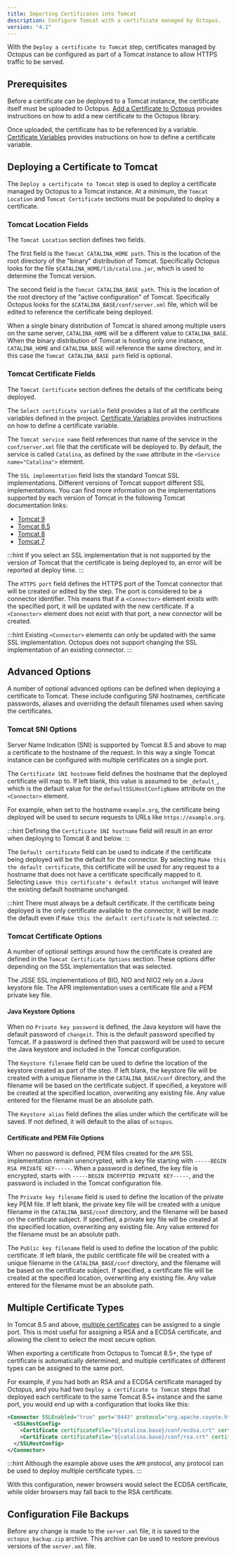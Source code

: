 ```yaml
---
title: Importing Certificates into Tomcat
description: Configure Tomcat with a certificate managed by Octopus.
version: "4.1"
---
```


With the `Deploy a certificate to Tomcat` step, certificates managed by Octopus can be configured as part of a Tomcat instance to allow HTTPS traffic to be served.

## Prerequisites

Before a certificate can be deployed to a Tomcat instance, the certificate itself must be uploaded to Octopus. [Add a Certificate to Octopus](add-certificate.md) provides instructions on how to add a new certificate to the Octopus library.

Once uploaded, the certificate has to be referenced by a variable. [Certificate Variables](/docs/deploying-applications/deployment-process/variables/certificate-variables.md) provides instructions on how to define a certificate variable.

## Deploying a Certificate to Tomcat

The `Deploy a certificate to Tomcat` step is used to deploy a certificate managed by Octopus to a Tomcat instance. At a minimum, the `Tomcat Location` and `Tomcat Certificate` sections must be populated to deploy a certificate.

### Tomcat Location Fields

The `Tomcat Location` section defines two fields.

The first field is the `Tomcat CATALINA_HOME path`. This is the location of the root directory of the "binary" distribution of Tomcat. Specifically Octopus looks for the file `$CATALINA_HOME/lib/catalina.jar`, which is used to determine the Tomcat version.

The second field is the `Tomcat CATALINA_BASE path`. This is the location of the root directory of the "active configuration" of Tomcat. Specifically Octopus looks for the `$CATALINA_BASE/conf/server.xml` file, which will be edited to reference the certificate being deployed.

When a single binary distribution of Tomcat is shared among multiple users on the same server, `CATALINA_HOME` will be a different value to `CATALINA_BASE`. When the binary distribution of Tomcat is hosting only one instance, `CATALINA_HOME` and `CATALINA_BASE` will reference the same directory, and in this case the `Tomcat CATALINA_BASE path` field is optional.

### Tomcat Certificate Fields

The `Tomcat Certificate` section defines the details of the certificate being deployed.

The `Select certificate variable` field provides a list of all the certificate variables defined in the project. [Certificate Variables](/docs/deploying-applications/deployment-process/variables/certificate-variables.md) provides instructions on how to define a certificate variable.

The `Tomcat service name` field references that name of the service in the `conf/server.xml` file that the certificate will be deployed to. By default, the service is called `Catalina`, as defined by the `name` attribute in the `<Service name="Catalina">` element.

The `SSL implementation` field lists the standard Tomcat SSL implementations. Different versions of Tomcat support different SSL implementations. You can find more information on the implementations supported by each version of Tomcat in the following Tomcat documentation links:

* [Tomcat 9](https://tomcat.apache.org/tomcat-9.0-doc/ssl-howto.html#Edit_the_Tomcat_Configuration_File)
* [Tomcat 8.5](https://tomcat.apache.org/tomcat-8.5-doc/ssl-howto.html#Edit_the_Tomcat_Configuration_File)
* [Tomcat 8](https://tomcat.apache.org/tomcat-8.0-doc/ssl-howto.html#Edit_the_Tomcat_Configuration_File)
* [Tomcat 7](https://tomcat.apache.org/tomcat-7.0-doc/ssl-howto.html#Edit_the_Tomcat_Configuration_File)

:::hint
If you select an SSL implementation that is not supported by the version of Tomcat that the certificate is being deployed to, an error will be reported at deploy time.
:::

The `HTTPS port` field defines the HTTPS port of the Tomcat connector that will be created or edited by the step. The port is considered to be a connector identifier. This means that if a `<Connector>` element exists with the specified port, it will be updated with the new certificate. If a `<Connector>` element does not exist with that port, a new connector will be created.

:::hint
Existing `<Connector>` elements can only be updated with the same SSL implementation. Octopus does not support changing the SSL implementation of an existing connector.
:::

## Advanced Options

A number of optional advanced options can be defined when deploying a certificate to Tomcat. These include configuring SNI hostnames, certificate passwords, aliases and overriding the default filenames used when saving the certificates.

### Tomcat SNI Options

Server Name Indication (SNI) is supported by Tomcat 8.5 and above to map a certificate to the hostname of the request. In this way a single Tomcat instance can be configured with multiple certificates on a single port.

The `Certificate SNI hostname` field defines the hostname that the deployed certificate will map to. If left blank, this value is assumed to be `_default_`, which is the default value for the `defaultSSLHostConfigName` attribute on the `<Connector>` element.

For example, when set to the hostname `example.org`, the certificate being deployed will be used to secure requests to URLs like `https://example.org`.

:::hint
Defining the `Certificate SNI hostname` field will result in an error when deploying to Tomcat 8 and below.
:::

The `Default certificate` field can be used to indicate if the certificate being deployed will be the default for the connector. By selecting `Make this the default certificate`, this certificate will be used for any request to a hostname that does not have a certificate specifically mapped to it. Selecting `Leave this certificate's default status unchanged` will leave the existing default hostname unchanged.

:::hint
There must always be a default certificate. If the certificate being deployed is the only certificate available to the connector, it will be made the default even if `Make this the default certificate` is not selected.
:::

### Tomcat Certificate Options

A number of optional settings around how the certificate is created are defined in the `Tomcat Certificate Options` section. These options differ depending on the SSL implementation that was selected.

The JSSE SSL implementations of BIO, NIO and NIO2 rely on a Java keystore file. The APR implementation uses a certificate file and a PEM private key file.

#### Java Keystore Options

When no `Private key password` is defined, the Java keystore will have the default password of `changeit`. This is the default password specified by Tomcat. If a password is defined then that password will be used to secure the Java keystore and included in the Tomcat configuration.

The `Keystore filename` field can be used to define the location of the keystore created as part of the step. If left blank, the keystore file will be created with a unique filename in the `CATALINA_BASE/conf` directory, and the filename will be based on the certificate subject. If specified, a keystore will be created at the specified location, overwriting any existing file. Any value entered for the filename must be an absolute path.

The `Keystore alias` field defines the alias under which the certificate will be saved. If not defined, it will default to the alias of `octopus`.

#### Certificate and PEM File Options

When no password is defined, PEM files created for the `APR` SSL implementation remain unencrypted, with a key file starting with `-----BEGIN RSA PRIVATE KEY-----`. When a password is defined, the key file is encrypted, starts with `-----BEGIN ENCRYPTED PRIVATE KEY-----`, and the password is included in the Tomcat configuration file.

The `Private key filename` field is used to define the location of the private key PEM file. If left blank, the private key file will be created with a unique filename in the `CATALINA_BASE/conf` directory, and the filename will be based on the certificate subject. If specified, a private key file will be created at the specified location, overwriting any existing file. Any value entered for the filename must be an absolute path.

The `Public key filename` field is used to define the location of the public certificate. If left blank, the public certificate file will be created with a unique filename in the `CATALINA_BASE/conf` directory, and the filename will be based on the certificate subject. If specified, a certificate file will be created at the specified location, overwriting any existing file. Any value entered for the filename must be an absolute path.

## Multiple Certificate Types
In Tomcat 8.5 and above, [multiple certificates](https://octopus.com/blog/mixing-keys-in-tomcat) can be assigned to a single port. This is most useful for assigning a RSA and a ECDSA certificate, and allowing the client to select the most secure option.

When exporting a certificate from Octopus to Tomcat 8.5+, the type of certificate is automatically determined, and multiple certificates of different types can be assigned to the same port.

For example, if you had both an RSA and a ECDSA certificate managed by Octopus, and you had two `Deploy a certificate to Tomcat` steps that deployed each certificate to the same Tomcat 8.5+ instance and the same port, you would end up with a configuration that looks like this:

```xml
<Connector SSLEnabled="true" port="8443" protocol="org.apache.coyote.http11.Http11AprProtocol">
  <SSLHostConfig>
    <Certificate certificateFile="${catalina.base}/conf/ecdsa.crt" certificateKeyFile="${catalina.base}/conf/ecdsa.key" type="EC"/>
    <Certificate certificateFile="${catalina.base}/conf/rsa.crt" certificateKeyFile="${catalina.base}/conf/rsa.key" type="RSA"/>
  </SSLHostConfig>
</Connector>
```

:::hint
Although the example above uses the `APR` protocol, any protocol can be used to deploy multiple certificate types.
:::

With this configuration, newer browsers would select the ECDSA certificate, while older browsers may fall back to the RSA certificate.

## Configuration File Backups

Before any change is made to the `server.xml` file, it is saved to the `octopus_backup.zip` archive. This archive can be used to restore previous versions of the `server.xml` file.
